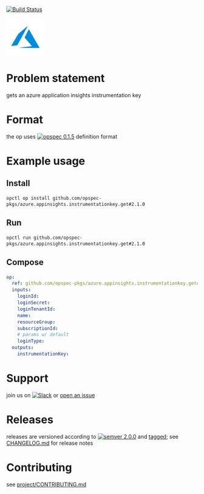 [![Build Status](https://travis-ci.org/opspec-pkgs/azure.appinsights.instrumentationkey.get.svg?branch=master)](https://travis-ci.org/opspec-pkgs/azure.appinsights.instrumentationkey.get)

<img src="icon.svg" alt="icon" height="100px">

# Problem statement

gets an azure application insights instrumentation key

# Format

the op uses [![opspec 0.1.5](https://img.shields.io/badge/opspec-0.1.5-brightgreen.svg?colorA=6b6b6b&colorB=fc16be)](https://opspec.io/0.1.5) definition format

# Example usage

## Install

```shell
opctl op install github.com/opspec-pkgs/azure.appinsights.instrumentationkey.get#2.1.0
```

## Run

```
opctl run github.com/opspec-pkgs/azure.appinsights.instrumentationkey.get#2.1.0
```

## Compose

```yaml
op:
  ref: github.com/opspec-pkgs/azure.appinsights.instrumentationkey.get#2.1.0
  inputs:
    loginId:
    loginSecret:
    loginTenantId:
    name:
    resourceGroup:
    subscriptionId:
    # params w/ default
    loginType:
  outputs:
    instrumentationKey:
```

# Support

join us on
[![Slack](https://opctl-slackin.herokuapp.com/badge.svg)](https://opctl-slackin.herokuapp.com/)
or
[open an issue](https://github.com/opspec-pkgs/azure.appinsights.instrumentationkey.get/issues)

# Releases

releases are versioned according to
[![semver 2.0.0](https://img.shields.io/badge/semver-2.0.0-brightgreen.svg)](http://semver.org/spec/v2.0.0.html)
and [tagged](https://git-scm.com/book/en/v2/Git-Basics-Tagging); see
[CHANGELOG.md](CHANGELOG.md) for release notes

# Contributing

see
[project/CONTRIBUTING.md](https://github.com/opspec-pkgs/project/blob/master/CONTRIBUTING.md)
